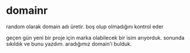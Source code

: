 domainr
=======
random olarak domain adı üretir. boş olup olmadığını kontrol eder

geçen gün yeni bir proje için marka olabilecek bir isim arıyorduk. 
sonunda sıkıldık ve bunu yazdım. aradığımız domain'i bulduk.
